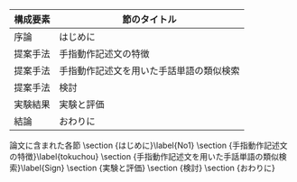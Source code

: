 構成要素 | 節のタイトル
 --- | --- 
序論 | はじめに
提案手法 | 手指動作記述文の特徴
提案手法 | 手指動作記述文を用いた手話単語の類似検索
提案手法 | 検討
実験結果 | 実験と評価
結論 | おわりに

論文に含まれた各節
\section {はじめに}\label{No1}
\section {手指動作記述文の特徴}\label{tokuchou}
\section {手指動作記述文を用いた手話単語の類似検索}\label{Sign}
\section {実験と評価}
\section {検討}
\section {おわりに}
